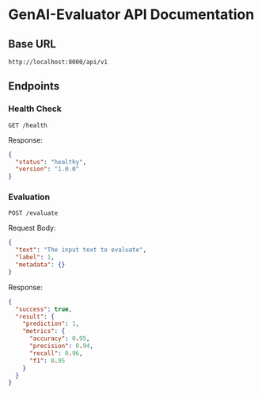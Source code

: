 # GenAI-Evaluator API Documentation

## Base URL
`http://localhost:8000/api/v1`

## Endpoints

### Health Check
```
GET /health
```

Response:
```json
{
  "status": "healthy",
  "version": "1.0.0"
}
```

### Evaluation
```
POST /evaluate
```

Request Body:
```json
{
  "text": "The input text to evaluate",
  "label": 1,
  "metadata": {}
}
```

Response:
```json
{
  "success": true,
  "result": {
    "prediction": 1,
    "metrics": {
      "accuracy": 0.95,
      "precision": 0.94,
      "recall": 0.96,
      "f1": 0.95
    }
  }
}
```
